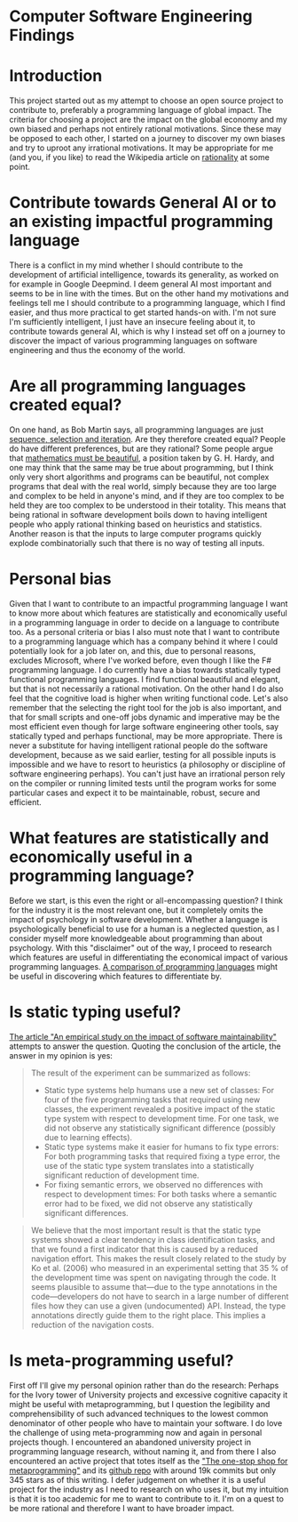 # Computer Software Engineering Findings

# Introduction
This project started out as my attempt to choose an open source project to contribute to, preferably a programming language of global impact.
The criteria for choosing a project are the impact on the global economy and my own biased and perhaps not entirely rational motivations.
Since these may be opposed to each other, I started on a journey to discover my own biases and try to uproot any irrational motivations.
It may be appropriate for me (and you, if you like) to read the Wikipedia article on [rationality](https://en.wikipedia.org/wiki/Rationality) at some point.

# Contribute towards General AI or to an existing impactful programming language
There is a conflict in my mind whether I should contribute to the development of artificial intelligence, towards its generality, as worked on for example in Google Deepmind. I deem general AI most important and seems to be in line with the times. But on the other hand my motivations and feelings tell me I should contribute to a programming language, which I find easier, and thus more practical to get started hands-on with. I'm not sure I'm sufficiently intelligent, I just have an insecure feeling about it, to contribute towards general AI, which is why I instead set off on a journey to discover the impact of various programming languages on software engineering and thus the economy of the world.

# Are all programming languages created equal?
On one hand, as Bob Martin says, all programming languages are just [sequence, selection and iteration](https://twitter.com/unclebobmartin/status/1010660993851117569?lang=en). Are they therefore created equal? People do have different preferences, but are they rational? Some people argue that [mathematics must be beautiful](https://en.wikipedia.org/wiki/Mathematical_beauty), a position taken by G. H. Hardy, and one may think that the same may be true about programming, but I think only very short algorithms and programs can be beautiful, not complex programs that deal with the real world, simply because they are too large and complex to be held in anyone's mind, and if they are too complex to be held they are too complex to be understood in their totality. This means that being rational in software development boils down to having intelligent people who apply rational thinking based on heuristics and statistics. Another reason is that the inputs to large computer programs quickly explode combinatorially such that there is no way of testing all inputs.

# Personal bias
Given that I want to contribute to an impactful programming language I want to know more about which features are statistically and economically useful in a programming language in order to decide on a language to contribute too. As a personal criteria or bias I also must note that I want to contribute to a programming language which has a company behind it where I could potentially look for a job later on, and this, due to personal reasons, excludes Microsoft, where I've worked before, even though I like the F# programming language. I do currently have a bias towards statically typed functional programming languages. I find functional beautiful and elegant, but that is not necessarily a rational motivation. On the other hand I do also feel that the cognitive load is higher when writing functional code. Let's also remember that the selecting the right tool for the job is also important, and that for small scripts and one-off jobs dynamic and imperative may be the most efficient even though for large software engineering other tools, say statically typed and perhaps functional, may be more appropriate. There is never a substitute for having intelligent rational people do the software development, because as we said earlier, testing for all possible inputs is impossible and we have to resort to heuristics (a philosophy or discipline of software engineering perhaps). You can't just have an irrational person rely on the compiler or running limited tests until the program works for some particular cases and expect it to be maintainable, robust, secure and efficient. 

# What features are statistically and economically useful in a programming language?
Before we start, is this even the right or all-encompassing question? I think for the industry it is the most relevant one, but it completely omits the impact of psychology in software development. Whether a language is psychologically beneficial to use for a human is a neglected question, as I consider myself more knowledgeable about programming than about psychology. With this "disclaimer" out of the way, I proceed to research which features are useful in differentiating the economical impact of various programming languages. [A comparison of programming languages](https://en.wikipedia.org/wiki/Comparison_of_programming_languages) might be useful in discovering which features to differentiate by.

# Is static typing useful?
[The article "An empirical study on the impact of software maintainability"](https://www.researchgate.net/publication/259634489_An_empirical_study_on_the_impact_of_static_typing_on_software_maintainability) attempts to answer the question.
Quoting the conclusion of the article, the answer in my opinion is yes:

> The result of the experiment can be summarized as follows:
> * Static type systems help humans use a new set of classes: For four of the five programming tasks that required using new classes, the experiment revealed a positive impact of the static type system with respect to development time. For one task, we did not observe any statistically significant difference (possibly due to learning effects).
> * Static type systems make it easier for humans to fix type errors: For both programming tasks that required fixing a type error, the use of the static type system translates into a statistically significant reduction of development time.
> * For fixing semantic errors, we observed no differences with respect to development times: For both tasks where a semantic error had to be fixed, we did not observe any statistically significant differences.

> We believe that the most important result is that the static type systems showed a clear tendency in class identification tasks, and that we found a first indicator that this is caused by a reduced navigation effort. This makes the result closely related to the study by Ko et al. (2006) who measured in an experimental setting that 35 % of the development time was spent on navigating through the code. It seems plausible to assume that—due to the type annotations in the code—developers do not have to search in a large number of different files how they can use a given (undocumented) API. Instead, the type annotations directly guide them to the right place. This implies a reduction of the navigation costs.

# Is meta-programming useful?
First off I'll give my personal opinion rather than do the research: Perhaps for the Ivory tower of University projects and excessive cognitive capacity it might be useful with metaprogramming, but I question the legibility and comprehensibility of such advanced techniques to the lowest common denominator of other people who have to maintain your software. I do love the challenge of using meta-programming now and again in personal projects though. I encountered an abandoned university project in programming language research, without naming it, and from there I also encountered an active project that totes itself as the ["The one-stop shop for metaprogramming"](https://www.rascal-mpl.org/) and its [github repo](https://github.com/usethesource/rascal) with around 19k commits but only 345 stars as of this writing. I defer judgement on whether it is a useful project for the industry as I need to research on who uses it, but my intuition is that it is too academic for me to want to contribute to it. I'm on a quest to be more rational and therefore I want to have broader impact.
